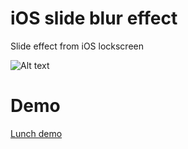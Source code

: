 # iOS slide blur effect
Slide effect from iOS lockscreen

![Alt text](http://dawid.myslak.me/images/ios-slide-blur-effect.png "iOS slide blur effect")


# Demo

[Lunch demo](http://dawid.myslak.me/demos/ios-slide-blur-effect)